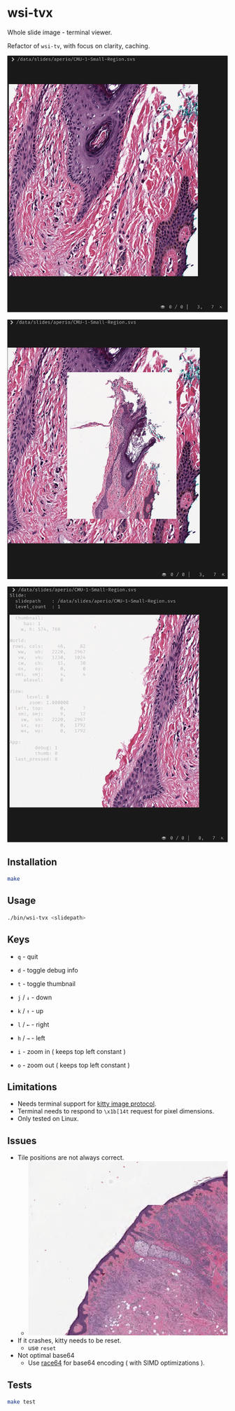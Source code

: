 # wsi-tvx

Whole slide image - terminal viewer.

Refactor of `wsi-tv`, with focus on clarity, caching.

![home](./screenshots/home.png)

![thumbnail](./screenshots/thumbnail.png)

![debug](./screenshots/debug.png)

## Installation

```bash
make
```

## Usage

```bash
./bin/wsi-tvx <slidepath>
```

## Keys

- `q` - quit
- `d` - toggle debug info
- `t` - toggle thumbnail

- `j` / `↓` - down
- `k` / `↑` - up
- `l` / `←` - right
- `h` / `→` - left
- `i` - zoom in ( keeps top left constant )
- `o` - zoom out ( keeps top left constant )

## Limitations

- Needs terminal support for [kitty image protocol](https://sw.kovidgoyal.net/kitty/graphics-protocol/).
- Terminal needs to respond to `\x1b[14t` request for pixel dimensions.
- Only tested on Linux.

## Issues

- Tile positions are not always correct.
  - ![tiling-issues](./screenshots/tiling-issues.png)
- If it crashes, kitty needs to be reset.
  - use `reset`
- Not optimal base64
  - Use [race64](https://github.com/skeeto/race64) for base64 encoding ( with SIMD optimizations ).

## Tests

```bash
make test
```
